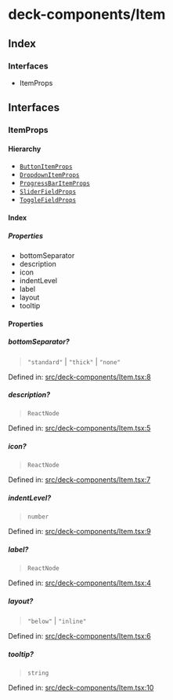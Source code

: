 # deck-components/Item

## Index

### Interfaces

- ItemProps

## Interfaces

### ItemProps

#### Hierarchy

- [`ButtonItemProps`](ButtonItem#buttonitemprops)
- [`DropdownItemProps`](Dropdown#dropdownitemprops)
- [`ProgressBarItemProps`](ProgressBar#progressbaritemprops)
- [`SliderFieldProps`](SliderField#sliderfieldprops)
- [`ToggleFieldProps`](ToggleField#togglefieldprops)

#### Index

##### Properties

- bottomSeparator
- description
- icon
- indentLevel
- label
- layout
- tooltip

#### Properties

##### bottomSeparator?

> `"standard"` \| `"thick"` \| `"none"`

Defined in:  [src/deck-components/Item.tsx:8](https://github.com/SteamDeckHomebrew/decky-frontend-lib/blob/-/src/deck-components/Item.tsx#L8)

##### description?

> `ReactNode`

Defined in:  [src/deck-components/Item.tsx:5](https://github.com/SteamDeckHomebrew/decky-frontend-lib/blob/-/src/deck-components/Item.tsx#L5)

##### icon?

> `ReactNode`

Defined in:  [src/deck-components/Item.tsx:7](https://github.com/SteamDeckHomebrew/decky-frontend-lib/blob/-/src/deck-components/Item.tsx#L7)

##### indentLevel?

> `number`

Defined in:  [src/deck-components/Item.tsx:9](https://github.com/SteamDeckHomebrew/decky-frontend-lib/blob/-/src/deck-components/Item.tsx#L9)

##### label?

> `ReactNode`

Defined in:  [src/deck-components/Item.tsx:4](https://github.com/SteamDeckHomebrew/decky-frontend-lib/blob/-/src/deck-components/Item.tsx#L4)

##### layout?

> `"below"` \| `"inline"`

Defined in:  [src/deck-components/Item.tsx:6](https://github.com/SteamDeckHomebrew/decky-frontend-lib/blob/-/src/deck-components/Item.tsx#L6)

##### tooltip?

> `string`

Defined in:  [src/deck-components/Item.tsx:10](https://github.com/SteamDeckHomebrew/decky-frontend-lib/blob/-/src/deck-components/Item.tsx#L10)
